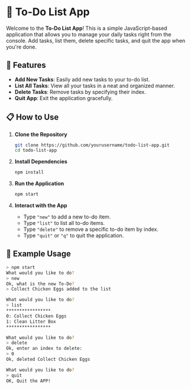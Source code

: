 # 📝 To-Do List App

Welcome to the **To-Do List App**! This is a simple JavaScript-based application that allows you to manage your daily tasks right from the console. Add tasks, list them, delete specific tasks, and quit the app when you're done.

## 🚀 Features

- **Add New Tasks**: Easily add new tasks to your to-do list.
- **List All Tasks**: View all your tasks in a neat and organized manner.
- **Delete Tasks**: Remove tasks by specifying their index.
- **Quit App**: Exit the application gracefully.

## 📋 How to Use

1. **Clone the Repository**

    ```bash
    git clone https://github.com/yourusername/todo-list-app.git
    cd todo-list-app
    ```

2. **Install Dependencies**

    ```bash
    npm install
    ```

3. **Run the Application**

    ```bash
    npm start
    ```

4. **Interact with the App**

    - Type `"new"` to add a new to-do item.
    - Type `"list"` to list all to-do items.
    - Type `"delete"` to remove a specific to-do item by index.
    - Type `"quit"` or `"q"` to quit the application.

## 📜 Example Usage

```bash
> npm start
What would you like to do?
> new
Ok, what is the new To-Do?
> Collect Chicken Eggs added to the list

What would you like to do?
> list
*****************
0: Collect Chicken Eggs
1: Clean Litter Box
*****************

What would you like to do?
> delete
Ok, enter an index to delete:
> 0
Ok, deleted Collect Chicken Eggs

What would you like to do?
> quit
OK, Quit the APP!
